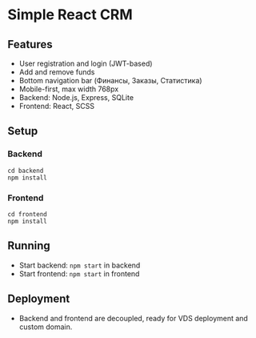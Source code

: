 # Simple React CRM

## Features
- User registration and login (JWT-based)
- Add and remove funds
- Bottom navigation bar (Финансы, Заказы, Статистика)
- Mobile-first, max width 768px
- Backend: Node.js, Express, SQLite
- Frontend: React, SCSS

## Setup

### Backend
```
cd backend
npm install
```

### Frontend
```
cd frontend
npm install
```

## Running
- Start backend: `npm start` in backend
- Start frontend: `npm start` in frontend

## Deployment
- Backend and frontend are decoupled, ready for VDS deployment and custom domain. 
